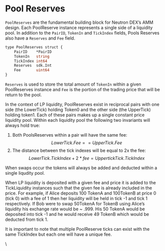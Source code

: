 # Pool Reserves

`PoolReserves` are the fundamental building block for Neutron DEX’s AMM design. Each PoolReserve instance represents a single side of a liquidity pool. In addition to the `PairID`, `TokenIn` and `TickIndex` fields, Pools Reserves also have a `Reserves` and `Fee` field.

```protobuf
type PoolReserves struct {
	PairID    *PairID
	TokenIn   string 
	TickIndex int64 
	Reserves  sdk.Int
	Fee       uint64
}

```

`Reserves` is used to store the total amount of `TokenIn` within a given PoolReserves instance and `Fee` is the portion of the trading price that will be return to the pool.

In the context of LP liquidity, PoolReserves exist in reciprocal pairs with one side (the LowerTick) holding Token0 and the other side (the UpperTick) holding token1. Each of these pairs makes up a single constant price liquidity pool. Within each liquidity pool the following two invariants will always hold true:&#x20;

1. Both PoolsReserves within a pair will have the same fee: $$LowerTick.Fee == UpperTick.Fee$$&#x20;
2. The distance between the tick indexes will be equal to 2x the fee:  $$LowerTick.TickIndex + 2 * fee = UppertickTick.TickIndex$$

When swaps occur the tokens will always be added and deducted within a single liqudity pool.&#x20;

When LP liquidity is deposited with a given fee and price it is added to the TickLiquidity instances such that the given fee is already included in the price. For example, if Alice deposits 100 TokenA  and 100TokenB at price 0 (tick 0) with a fee of 1 then her liquidity will be held in tick -1 and tick 1 respectively. If Bob were to swap 50TokenA for TokenB using Alice’s liquidity his exchange rate would be \~ .999. His 50 TokenA would be deposited into tick -1 and he would receive 49 TokenB which would be deducted from tick 1.&#x20;



It is important to note that multiple PoolReserve ticks can exist with the same TickIndex but each one will have a unique fee.&#x20;

\
